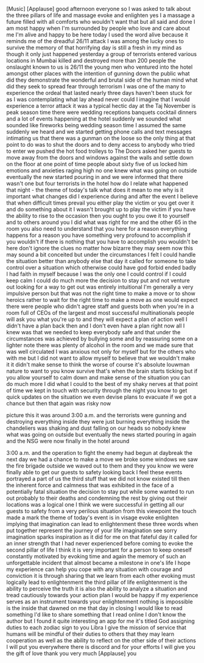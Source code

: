 
[Music]
[Applause]
good afternoon everyone
so I was asked to talk about the three
pillars of life and massage evoke and
enlighten
yes I a massage a future filled with all
comforts who wouldn&#39;t want that but all
said and done I am most happy when I&#39;m
surrounded by people who love and care
about me I&#39;m alive and happy to be here
today
I used the word alive because it reminds
me of the dreadful 26/11 attack I was
among the lucky ones to survive the
memory of that horrifying day is still a
fresh in my mind as though it only just
happened yesterday a group of terrorists
entered various locations in Mumbai
killed and destroyed more than 200
people the onslaught known to us is
26/11 the young men who ventured into
the hotel amongst other places with the
intention of gunning down the public
what did they demonstrate the wonderful
and brutal side of the human mind what
did they seek to spread fear through
terrorism I was one of the many to
experience the ordeal that lasted nearly
three days haven&#39;t been stuck for as I
was contemplating what lay ahead never
could I imagine that I would experience
a terror attack it was a typical hectic
day at the Taj November is peak season
time there were wedding receptions
banquets cocktail dinners and a lot of
events happening at the hotel suddenly
we sounded what sounded like fireworks
being wedding season time I assumed the
same suddenly we heard and we started
getting phone calls and text messages
intimating us that there was a gunman on
the loose so the only thing at that
point to do was to shut the doors and to
deny access to anybody who tried to
enter we pushed the hot food trolleys to
The Doors asked her guests to move away
from the doors and windows against the
walls and settle down on the floor at
one point of time people about sixty
five of us locked him emotions and
anxieties raging high no one knew what
was going on outside eventually the new
started pouring in and we were informed
that there wasn&#39;t one but four
terrorists in the hotel how do I relate
what happened that night - the theme of
today&#39;s talk what does it mean to me why
is it important what changes did I
experience during and after the event I
believe that when difficult times
prevail you either play the victim or
you get over it and do something about
it I wasn&#39;t brought up to play the
victim
if you have the ability to rise to the
occasion then you ought to you owe it to
yourself and to others around you I did
what was right for me and the other 65
in the room you also need to understand
that you here for a reason everything
happens for a reason you have something
very profound to accomplish if you
wouldn&#39;t if there is nothing that you
have to accomplish you wouldn&#39;t be here
don&#39;t ignore the clues no matter how
bizarre they may seem now this may sound
a bit conceited but under the
circumstances I felt I could handle the
situation better than anybody else that
day it called for someone to take
control over a situation which otherwise
could have god forbid ended badly I had
faith in myself because I was the only
one I could control if I could keep calm
I could do much more the decision to
stay put and not venture out looking for
a way to get out was entirely
intuitional I&#39;m generally a very
impulsive person but that was not the
right time to make a move or to show
heroics rather to wait for the right
time to make a move as one would expect
there were people who didn&#39;t agree staff
and guests both when you&#39;re in a room
full of CEOs of the largest and most
successful multinationals
people will ask you what you&#39;re up to
and they will expect a plan of action
well I didn&#39;t have a plan back then and
I don&#39;t even have a plan right now all I
knew was that we needed to keep
everybody safe and that under the
circumstances was achieved by bullying
some and by reassuring some on a lighter
note there was plenty of alcohol in the
room and we made sure that was well
circulated I was anxious not only for
myself but for the others who with me
but I did not want to allow myself to
believe that we wouldn&#39;t make it it
didn&#39;t make sense to think the worse of
course it&#39;s absolute louwman nature to
want to you know survive that&#39;s when the
brain starts ticking but if you allow
yourself to calm down and make sense of
the situation you can do much more I did
what I could to the best of my shaky
nerves at that point of time we kept in
touch with security through the night
you know to get quick updates on the
situation we even devise plans to
evacuate if we got a chance
but then that again was risky now

picture this it was around 3:00 a.m. and
the terrorists were gunning and
destroying everything inside they were
just burning everything inside the
chandeliers was shaking and dust falling
on our heads so nobody knew what was
going on outside but eventually the news
started pouring in again and the NSG
were now finally in the hotel around

3:00 a.m. and the operation to fight the
enemy had begun at daybreak the next day
we had a chance to make a move we broke
some windows we saw the fire brigade
outside we waved out to them and they
you know we were finally able to get our
guests to safety looking back I feel
these events portrayed a part of us the
third stuff that we did not know existed
till then the inherent force and
calmness that was exhibited in the face
of a potentially fatal situation the
decision to stay put while some wanted
to run out probably to their deaths and
condemning the rest by giving out their
locations was a logical one I think we
were successful in getting all our
guests
to safety from a very perilous situation
from this viewpoint the touch made a
mark the theme of today&#39;s event is in
visage evoke enlighten implying that
imagination can lead to enlightenment
these three words when put together
represent the journey of your life
imagination see sorry imagination sparks
inspiration as it did for me on that
fateful day it called for an inner
strength that I had never experienced
before coming to evoke the second pillar
of life I think it is very important for
a person to keep oneself constantly
motivated by evoking time and again the
memory of such an unforgettable incident
that almost became a milestone in one&#39;s
life I hope my experience can help you
cope with any situation with courage and
conviction it is through sharing that we
learn from each other
evoking must logically lead to
enlightenment the third pillar of life
enlightenment is the ability to perceive
the truth it is also the ability to
analyze a situation and tread cautiously
towards your action plan I would be
happy if my experience serves as an
instrument towards your enlightenment
nothing is impossible is the inside that
dawned on me that day in closing I would
like to read something I&#39;d like to share
something that I read online I don&#39;t
know the author but I found it quite
interesting an app for me it&#39;s titled
God assigning duties to each zodiac sign
to you Libra I give the mission of
service that humans will be mindful of
their duties to others that they may
learn cooperation as well as the ability
to reflect on the other side of their
actions I will put you everywhere there
is discord and for your efforts I will
give you the gift of love thank you very
much
[Applause]
you
